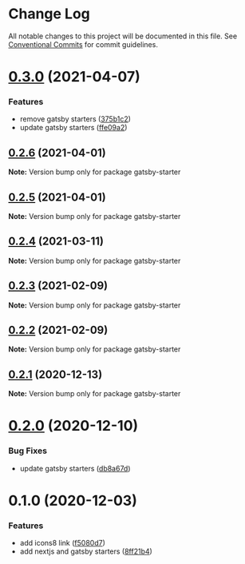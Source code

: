 # Change Log

All notable changes to this project will be documented in this file.
See [Conventional Commits](https://conventionalcommits.org) for commit guidelines.

# [0.3.0](https://github.com/reflexjs/reflexjs/compare/gatsby-starter@1.0.0-alpha.0...gatsby-starter@0.3.0) (2021-04-07)


### Features

* remove gatsby starters ([375b1c2](https://github.com/reflexjs/reflexjs/commit/375b1c2e498c0d20c1ae48078b8017d405c3c025))
* update gatsby starters ([ffe09a2](https://github.com/reflexjs/reflexjs/commit/ffe09a2951de85a2a1538f478635f41ce8556514))





## [0.2.6](https://github.com/reflexjs/reflexjs/compare/gatsby-starter@0.2.5...gatsby-starter@0.2.6) (2021-04-01)

**Note:** Version bump only for package gatsby-starter





## [0.2.5](https://github.com/reflexjs/reflexjs/compare/gatsby-starter@0.2.4...gatsby-starter@0.2.5) (2021-04-01)

**Note:** Version bump only for package gatsby-starter





## [0.2.4](https://github.com/reflexjs/reflexjs/compare/gatsby-starter@0.2.3...gatsby-starter@0.2.4) (2021-03-11)

**Note:** Version bump only for package gatsby-starter





## [0.2.3](https://github.com/reflexjs/reflexjs/compare/gatsby-starter@0.2.2...gatsby-starter@0.2.3) (2021-02-09)

**Note:** Version bump only for package gatsby-starter





## [0.2.2](https://github.com/reflexjs/reflexjs/compare/gatsby-starter@0.2.1...gatsby-starter@0.2.2) (2021-02-09)

**Note:** Version bump only for package gatsby-starter





## [0.2.1](https://github.com/reflexjs/reflexjs/compare/gatsby-starter@0.2.0...gatsby-starter@0.2.1) (2020-12-13)

**Note:** Version bump only for package gatsby-starter





# [0.2.0](https://github.com/reflexjs/reflexjs/compare/gatsby-starter@0.1.0...gatsby-starter@0.2.0) (2020-12-10)


### Bug Fixes

* update gatsby starters ([db8a67d](https://github.com/reflexjs/reflexjs/commit/db8a67d103cc6a3dfb94991d1e01fe7b46119dd6))





# 0.1.0 (2020-12-03)


### Features

* add icons8 link ([f5080d7](https://github.com/reflexjs/reflex/commit/f5080d7613732646eb29f7a4502e8c7f2dce9600))
* add nextjs and gatsby starters ([8ff21b4](https://github.com/reflexjs/reflex/commit/8ff21b4ed62edcc69b4c9fb4b4884ee5155527b8))
